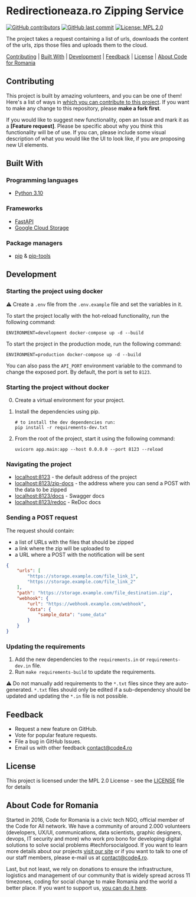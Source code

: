 # Redirectioneaza.ro Zipping Service

[![GitHub contributors][ico-contributors]][link-contributors]
[![GitHub last commit][ico-last-commit]][link-last-commit]
[![License: MPL 2.0][ico-license]][link-license]

The project takes a request containing a list of urls, downloads the content of the urls, zips those files and uploads them to the cloud.

[Contributing](#contributing) | [Built With](#built-with) | [Development](#development) | [Feedback](#feedback) | [License](#license) | [About Code for Romania](#about-code-for-romania)

## Contributing

This project is built by amazing volunteers, and you can be one of them! Here's a list of ways in [which you can contribute to this project][link-contributing].
If you want to make any change to this repository, please **make a fork first**.

If you would like to suggest new functionality, open an Issue and mark it as a **[Feature request]**.
Please be specific about why you think this functionality will be of use.
If you can, please include some visual description of what you would like the UI to look like, if you are proposing new UI elements.

## Built With

### Programming languages

* [Python 3.10](https://www.python.org)

### Frameworks

* [FastAPI](https://fastapi.tiangolo.com/)
* [Google Cloud Storage](https://cloud.google.com/storage/)

### Package managers

* [pip](https://pip.pypa.io/) & [pip-tools](https://pip-tools.readthedocs.io/en/latest/)

## Development

### Starting the project using docker

:warning: Create a `.env` file from the `.env.example` file and set the variables in it.

To start the project locally with the hot-reload functionality, run the following command:

```shell
ENVIRONMENT=development docker-compose up -d --build
```

To start the project in the production mode, run the following command:

```shell
ENVIRONMENT=production docker-compose up -d --build
```

You can also pass the `API_PORT` environment variable to the command to change the exposed port.
By default, the port is set to `8123`.

### Starting the project without docker

0. Create a virtual environment for your project.
1. Install the dependencies using pip.

    ```shell
    # to install the dev dependencies run:
    pip install -r requirements-dev.txt
    ```

2. From the root of the project, start it using the following command:

    ```shell
    uvicorn app.main:app --host 0.0.0.0 --port 8123 --reload
    ```

### Navigating the project

* [localhost:8123](http://localhost:8123) - the default address of the project
* [localhost:8123/zip-docs](http://localhost:8123/zip-docs) - the address where you can send a POST with the data to be zipped
* [localhost:8123/docs](http://localhost:8123/docs) - Swagger docs
* [localhost:8123/redoc](http://localhost:8123/redoc) - ReDoc docs

### Sending a POST request

The request should contain:

* a list of URLs with the files that should be zipped
* a link where the zip will be uploaded to
* a URL where a POST with the notification will be sent

```json
{
    "urls": [
        "https://storage.example.com/file_link_1",
        "https://storage.example.com/file_link_2"
    ],
    "path": "https://storage.example.com/file_destination.zip",
    "webhook": {
        "url": "https://webhook.example.com/webhook",
        "data": {
            "sample_data": "some_data"
        }
    }
}
```

### Updating the requirements

1. Add the new dependencies to the `requirements.in` or `requirements-dev.in` file.
1. Run `make requirements-build` to update the requirements.

:warning:
Do not manually add requirements to the `*.txt` files since they are auto-generated.
`*.txt` files should only be edited if a sub-dependency should be updated and updating the `*.in` file is not possible.

## Feedback

* Request a new feature on GitHub.
* Vote for popular feature requests.
* File a bug in GitHub Issues.
* Email us with other feedback contact@code4.ro

## License

This project is licensed under the MPL 2.0 License - see the [LICENSE](LICENSE) file for details

## About Code for Romania

Started in 2016, Code for Romania is a civic tech NGO, official member of the Code for All network.
We have a community of around 2.000 volunteers (developers, UX/UI, communications, data scientists, graphic designers, devops, IT security and more) who work pro bono for developing digital solutions to solve social problems #techforsocialgood.
If you want to learn more details about our projects [visit our site][link-code4] or if you want to talk to one of our staff members, please e-mail us at contact@code4.ro.

Last, but not least, we rely on donations to ensure the infrastructure, logistics and management of our community that is widely spread across 11 timezones, coding for social change to make Romania and the world a better place.
If you want to support us, [you can do it here][link-donate].

[ico-contributors]: https://img.shields.io/github/contributors/code4romania/redirectioneaza-zipping.svg?style=for-the-badge
[ico-last-commit]: https://img.shields.io/github/last-commit/code4romania/redirectioneaza-zipping.svg?style=for-the-badge
[ico-license]: https://img.shields.io/badge/license-MPL%202.0-brightgreen.svg?style=for-the-badge

[link-contributors]: https://github.com/code4romania/redirectioneaza-zipping/graphs/contributors
[link-last-commit]: https://github.com/code4romania/redirectioneaza-zipping/commits/main
[link-license]: https://opensource.org/licenses/MPL-2.0
[link-contributing]: https://github.com/code4romania/.github/blob/main/CONTRIBUTING.md

[link-code4]: https://www.code4.ro/en/
[link-donate]: https://code4.ro/en/donate/
